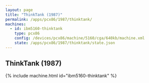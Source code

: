 ```yaml
---
layout: page
title: "ThinkTank (1987)"
permalink: /apps/pcx86/1987/thinktank/
machines:
  - id: ibm5160-thinktank
    type: pcx86
    config: /devices/pcx86/machine/5160/cga/640kb/machine.xml
    state: /apps/pcx86/1987/thinktank/state.json
---
```


ThinkTank (1987)
----------------

{% include machine.html id="ibm5160-thinktank" %}
